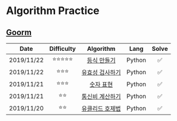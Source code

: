 # Algorithm Practice

## [Goorm](https://level.goorm.io/)


|    Date    |           Difficulty           |                    Algorithm                    |  Lang  | Solve |
| :--------: | :----------------------------: | :---------------------------------------------: | :----: | :---: |
| 2019/11/22 | :star::star::star::star::star: |   [등식 만들기](./goorm/solved/등식%20만들기/README.md)   | Python |   ✅   |
| 2019/11/22 |       :star::star::star:       | [유효성 검사하기](./goorm/solved/유효성%20검사하기/README.md) | Python |   ✅   |
| 2019/11/21 |       :star::star::star:       |    [숫자 표현](./goorm/solved/숫자%20표현/README.md)    | Python |   ✅   |
| 2019/11/21 |          :star::star:          | [통신비 계산하기](./goorm/solved/통신비%20계산하기/README.md) | Python |   ✅   |
| 2019/11/20 |          :star::star:          | [유클리드 호제법](./goorm/solved/유클리드%20호제법/README.md) | Python |   ✅   |
